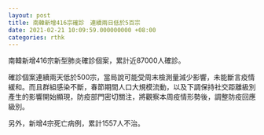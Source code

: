 ```yaml
---
layout: post
title: 南韓新增416宗確診　連續兩日低於5百宗
date: 2021-02-21 10:09:59.000000000 +08:00
categories: rthk
---
```


南韓新增416宗新型肺炎確診個案，累計近87000人確診。

確診個案連續兩天低於500宗，當局說可能受周末檢測量減少影響，未能斷言疫情緩和。而且群組感染不斷，春節期間人口大規模流動，以及下調保持社交距離級別產生的影響開始顯現，防疫部門密切關注，將觀察本周疫情形勢後，調整防疫回應級別。

另外，新增4宗死亡病例，累計1557人不治。
